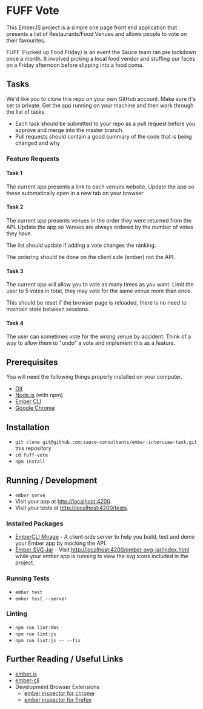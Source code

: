 # FUFF Vote

This EmberJS project is a simple one page front end application that presents a list of Restaurants/Food Venues and allows people to vote on their favourites.

FUFF (Fucked up Food Friday) is an event the Sauce team ran pre lockdown once a month. It involved picking a local food vendor and stuffing our faces on a Friday afternoon before slipping into a food coma.

## Tasks

We'd like you to clone this repo on your own GitHub account. Make sure it's set to private. Get the app running on your machine and then work through the list of tasks.

- Each task should be submitted to your repo as a pull request before you approve and merge into the master branch.
- Pull requests should contain a good summary of the code that is being changed and why

### Feature Requests

#### Task 1

The current app presents a link to each venues website. Update the app so these automatically open in a new tab on your browser

#### Task 2

The current app presents venues in the order they were returned from the API. Update the app so Venues are always ordered by the number of votes they have.

The list should update if adding a vote changes the ranking.

The ordering should be done on the client side (ember) not the API.

#### Task 3

The current app will allow you to vote as many times as you want. Limit the user to 5 votes in total, they may vote for the same venue more than once.

This should be reset if the browser page is reloaded, there is no need to maintain state between sessions.

#### Task 4

The user can sometimes vote for the wrong venue by accident. Think of a way to allow them to "undo" a vote and implement this as a feature.

## Prerequisites

You will need the following things properly installed on your computer.

* [Git](https://git-scm.com/)
* [Node.js](https://nodejs.org/) (with npm)
* [Ember CLI](https://ember-cli.com/)
* [Google Chrome](https://google.com/chrome/)

## Installation

* `git clone git@github.com:sauce-consultants/ember-interview-task.git` this repository
* `cd fuff-vote`
* `npm install`

## Running / Development

* `ember serve`
* Visit your app at [http://localhost:4200](http://localhost:4200).
* Visit your tests at [http://localhost:4200/tests](http://localhost:4200/tests).

### Installed Packages

* [EmberCLI Mirage](https://www.ember-cli-mirage.com/) - A client-side server to help you build, test and demo your Ember app by mocking the API.
* [Ember SVG Jar](https://github.com/ivanvotti/ember-svg-jar) - Visit [http://localhost:4200/ember-svg-jar/index.html](http://localhost:4200/ember-svg-jar/index.html) while your ember app is running to view the svg icons included in the project.

### Running Tests

* `ember test`
* `ember test --server`

### Linting

* `npm run lint:hbs`
* `npm run lint:js`
* `npm run lint:js -- --fix`


## Further Reading / Useful Links

* [ember.js](https://emberjs.com/)
* [ember-cli](https://ember-cli.com/)
* Development Browser Extensions
  * [ember inspector for chrome](https://chrome.google.com/webstore/detail/ember-inspector/bmdblncegkenkacieihfhpjfppoconhi)
  * [ember inspector for firefox](https://addons.mozilla.org/en-US/firefox/addon/ember-inspector/)
